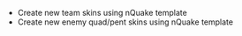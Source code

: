 - Create new team skins using nQuake template
- Create new enemy quad/pent skins using nQuake template